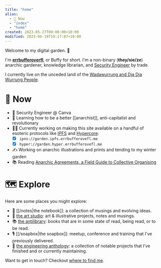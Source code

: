 ```yaml
---
title: "home"
alias:
  - 🌈 Now
  - "index"
  - "home"
created: 2023-05-27T00:00:00+10:00
modified: 2023-06-19T19:17:07+10:00
---
```


Welcome to my digital garden. 🌱

I'm **[errbufferoverfl](notes/errbufferoverfl.md)**, or Buffy for short. I'm a non-binary (**they/sie/ze**) anarchic gardener, knowledge librarian, and [Security Engineer](notes/security-engineer.md) by trade.

I currently live on the unceded land of the [Wadawurrung and Dja Dja Wurrung People](notes/wadawurrung-and-dja-dja-wurrung-people.md).

# 🌈 Now

- 📐 Security Engineer @ Canva
- 🧠 Learning how to be a better [[anarchist]], anti-capitalist and revolutionary
- 👨‍💻 Currently working on making this site available on a handful of esoteric protocols like [IPFS](notes/ipfs.md) and [Hypercore](notes/hypercore.md):
	- [x] `ipns://garden.ipfs.errbufferovefl.me`
	- [x] `hyper://garden.hyper.errbufferovefl.me`
- ✍️ Working on anarchic illustrations and prints and tending to my winter garden
- 📚 Reading [Anarchic Agreements, a Field Guide to Collective Organising](books/anarchic-agreements-a-field-guide-to-collective-organising.md)

# 🗺️ Explore

Here are some places you might explore:

- 📖 [[/notes|the notebook]]: a collection of musings and evolving ideas.
- 🎨 [the art studio](the%20art%20studio.md): art & illustrative projects, notes and musings.
- 📚 [the antilibrary](the%20antilibrary.md): books that are in some state of read, being read, or to be read.
- 🎙️ [[/soapbox|the soapbox]]: meetup, conference and training that I've previously delivered.
- 🔧 [the engineering anthology](notes/projects.md): a collection of notable projects that I’ve finished and or currently maintaining.

Want to get in touch? Checkout [where to find me](https://links.errbufferoverfl.me).